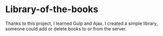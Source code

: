 # Library-of-the-books

Thanks to this project, I learned Gulp and Ajax. I created a simple library, someone could add or delete books to or from the server.
